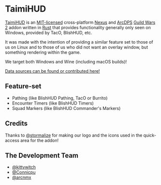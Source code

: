 # TaimiHUD

[TaimiHUD](https://github.com/TaimiHUD/TaimiHUD) is an [MIT-licensed](https://opensource.org/license/mit) cross-platform [Nexus](https://raidcore.gg/nexus) and [ArcDPS](https://www.deltaconnected.com/arcdps/) [Guild Wars 2](https://www.guildwars2.com/) addon written in [Rust](https://www.rust-lang.org/) that provides functionality generally only seen on Windows, provided by TacO, BlishHUD, etc.

It was made with the intention of providing a similar feature set to those of us on Linux and to those of us who did not want an overlay window, but something rendering within the game.

We target both Windows and Wine (including macOS builds)!

[Data sources can be found or contributed here!](https://github.com/TaimiHUD/DataSources)

## Feature-set

* Pathing (like BlishHUD Pathing, TacO or Burrito)
* Encounter Timers (like BlishHUD Timers)
* Squad Markers (like BlishHUD Commander's Markers)

## Credits

Thanks to [@stormalize](https://github.com/stormalize) for making our logo and the icons used in the quick-access area for the addon!

## The Development Team

* [@kittywitch](https://github.com/kittywitch)
* [@Connicpu](https://github.com/Connicpu)
* [@arcnmx](https://github.com/arcnmx)
